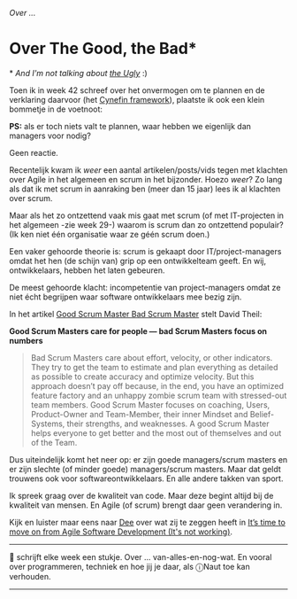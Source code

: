 *Over ...*

# Over The Good, the Bad\*

\* *And I'm not talking about [the Ugly](https://en.wikipedia.org/wiki/The_Good,_the_Bad_and_the_Ugly)* :)

Toen ik in week 42 schreef over het onvermogen om te plannen en de verklaring daarvoor (het [Cynefin framework](https://en.wikipedia.org/wiki/Cynefin_framework)), plaatste ik ook een klein bommetje in de voetnoot: 

**PS:** als er toch niets valt te plannen, waar hebben we eigenlijk dan managers voor nodig?

Geen reactie.

Recentelijk kwam ik *weer* een aantal artikelen/posts/vids tegen met klachten over Agile in het algemeen en scrum in het bijzonder. Hoezo *weer*? Zo lang als dat ik met scrum in aanraking ben (meer dan 15 jaar) lees ik al klachten over scrum.

Maar als het zo ontzettend vaak mis gaat met scrum (of met IT-projecten in het algemeen -zie week 29-) waarom is scrum dan zo ontzettend populair? (Ik ken niet één organisatie waar ze géén scrum doen.)

Een vaker gehoorde theorie is: scrum is gekaapt door IT/project-managers omdat het hen (de schijn van) grip op een ontwikkelteam geeft. En wij, ontwikkelaars, hebben het laten gebeuren. 

De meest gehoorde klacht: incompetentie van project-managers omdat ze niet écht begrijpen waar software ontwikkelaars mee bezig zijn.

In het artikel [Good Scrum Master Bad Scrum Master](https://medium.com/@david-theil/good-scrum-master-bad-scrum-master-215f2e985a95) stelt David Theil:

**Good Scrum Masters care for people — bad Scrum Masters focus on numbers**

> Bad Scrum Masters care about effort, velocity, or other indicators. They try to get the team to estimate and plan everything as detailed as possible to create accuracy and optimize velocity. But this approach doesn’t pay off because, in the end, you have an optimized feature factory and an unhappy zombie scrum team with stressed-out team members. Good Scrum Master focuses on coaching, Users, Product-Owner and Team-Member, their inner Mindset and Belief-Systems, their strengths, and weaknesses. A good Scrum Master helps everyone to get better and the most out of themselves and out of the Team.

Dus uiteindelijk komt het neer op: er zijn goede managers/scrum masters en er zijn slechte (of minder goede) managers/scrum masters. Maar dat geldt trouwens ook voor softwareontwikkelaars. En alle andere takken van sport.

Ik spreek graag over de kwaliteit van code. Maar deze begint altijd bij de kwaliteit van mensen. En Agile (of scrum) brengt daar geen verandering in.

Kijk en luister maar eens naar [Dee](https://www.youtube.com/@codingwithdee) over wat zij te zeggen heeft in [It’s time to move on from Agile Software Development (It's not working)](https://www.youtube.com/watch?v=gSVBWvoNJ-s).

---

🍐 schrijft elke week een stukje. Over ... van-alles-en-nog-wat. 
En vooral over programmeren, techniek en hoe jij je daar, als &#9432;Naut toe kan verhouden.

---
